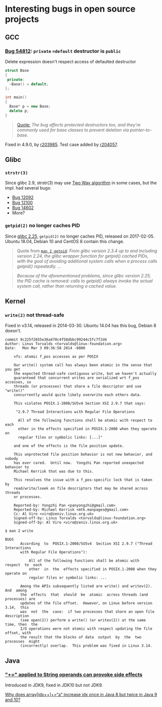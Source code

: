 # Interesting bugs in open source projects

## GCC

### [Bug 54812](https://gcc.gnu.org/bugzilla/show_bug.cgi?id=54812): `private` `=default` destructor is `public`

Delete expression doesn't respect access of defaulted destructor

```cpp
struct Base
{
 private:
  ~Base() = default;
};

int main()
{
  Base* p = new Base;
  delete p;
}
```

> [Quote:](https://gcc.gnu.org/bugzilla/show_bug.cgi?id=54812#c10) _The bug affects protected destructors too, and they're commonly used for base classes to prevent deletion via pointer-to-base._

Fixed in 4.9.0, by [r203985](https://gcc.gnu.org/viewcvs/gcc?view=revision&revision=203985).
Test case added by [r204057](https://gcc.gnu.org/viewcvs/gcc?view=revision&revision=204057).

## Glibc

### `strstr(3)`

Since glibc 2.9, strstr(3) may use [Two Way algorithm](http://www-igm.univ-mlv.fr/~lecroq/string/node26.html) in some cases, but the impl. had several bugs:

- [Bug 12092](https://sourceware.org/bugzilla/show_bug.cgi?id=12092)
- [Bug 12100](https://sourceware.org/bugzilla/show_bug.cgi?id=12100)
- [Bug 14602](https://sourceware.org/bugzilla/show_bug.cgi?id=14602)
- More?

### `getpid(2)` no longer caches PID

Since [glibc 2.25](https://sourceware.org/glibc/wiki/Release/2.25), `getpid(2)` no longer caches PID,
released on 2017-02-05.  Ubuntu 18.04, Debian 10 and CentOS 8 contain this change.

> Quote from [`man 2 getpid`](https://man7.org/linux/man-pages/man2/getpid.2.html):
    _From glibc version 2.3.4 up to and including version 2.24, the glibc wrapper function for getpid() cached PIDs,
    with the goal of avoiding additional system calls when a process calls getpid() repeatedly.
    ..._

> _Because of the aforementioned problems, since glibc version 2.25, the PID cache is removed:
    calls to getpid() always invoke the actual system call, rather than returning a cached value._

## Kernel

### `write(2)` not thread-safe

Fixed in v3.14, released in 2014-03-30. Ubuntu 14.04 has this bug, Debian 8 doesn't.

```text
commit 9c225f2655e36a470c4f58dbbc99244c5fc7f2d4
Author: Linus Torvalds <torvalds@linux-foundation.org>
Date:   Mon Mar 3 09:36:58 2014 -0800

    vfs: atomic f_pos accesses as per POSIX

    Our write() system call has always been atomic in the sense that you get
    the expected thread-safe contiguous write, but we haven't actually
    guaranteed that concurrent writes are serialized wrt f_pos accesses, so
    threads (or processes) that share a file descriptor and use "write()"
    concurrently would quite likely overwrite each others data.

    This violates POSIX.1-2008/SUSv4 Section XSI 2.9.7 that says:

     "2.9.7 Thread Interactions with Regular File Operations

      All of the following functions shall be atomic with respect to each
      other in the effects specified in POSIX.1-2008 when they operate on
      regular files or symbolic links: [...]"

    and one of the effects is the file position update.

    This unprotected file position behavior is not new behavior, and nobody
    has ever cared.  Until now.  Yongzhi Pan reported unexpected behavior to
    Michael Kerrisk that was due to this.

    This resolves the issue with a f_pos-specific lock that is taken by
    read/write/lseek on file descriptors that may be shared across threads
    or processes.

    Reported-by: Yongzhi Pan <panyongzhi@gmail.com>
    Reported-by: Michael Kerrisk <mtk.manpages@gmail.com>
    Cc: Al Viro <viro@zeniv.linux.org.uk>
    Signed-off-by: Linus Torvalds <torvalds@linux-foundation.org>
    Signed-off-by: Al Viro <viro@zeniv.linux.org.uk>
```


`$ man 2 write`
```text
BUGS
       According  to  POSIX.1-2008/SUSv4  Section XSI 2.9.7 ("Thread Interactions
       with Regular File Operations"):

           All of the following functions shall be atomic with  respect  to  each
           other  in  the  effects specified in POSIX.1-2008 when they operate on
           regular files or symbolic links: ...

       Among the APIs subsequently listed are write() and writev(2).   And  among
       the  effects  that  should  be  atomic  across threads (and processes) are
       updates of the file offset.  However, on Linux before version  3.14,  this
       was  not  the  case:  if two processes that share an open file description
       (see open(2)) perform a write() (or writev(2)) at the same time, then  the
       I/O operations were not atomic with respect updating the file offset, with
       the result that the blocks of data  output  by  the  two  processes  might
       (incorrectly) overlap.  This problem was fixed in Linux 3.14.
```

## Java

### ["+=" applied to String operands can provoke side effects](https://bugs.openjdk.java.net/browse/JDK-8204322)

Introduced in JDK9, fixed in JDK10 but not JDK9.

[Why does array[idx++]+=“a” increase idx once in Java 8 but twice in Java 9 and 10?](https://stackoverflow.com/questions/50683786/why-does-arrayidx-a-increase-idx-once-in-java-8-but-twice-in-java-9-and-1)
